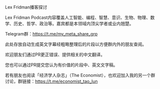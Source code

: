 Lex Fridman播客探讨

Lex Fridman Podcast内容覆盖人工智能、编程、智慧、意识、生物、物理、数学、历史、哲学、政治等。嘉宾都是本领域内顶尖学者或业内翘楚。

Telegram群：https://t.me/my_meta_share_grp

此处存放自动生成英文字幕经粗略整理后的片段以方便群内外的朋友查阅。

欢迎朋友们通过PR更正错误、提供相关的中文翻译。

您也可以通过PR提交您认为有价值的片段中、英文文字稿。

若有朋友也阅读「经济学人杂志」（The Economist），也欢迎加入我的另一个群讨论，群链接：https://t.me/economist_tao_lun
